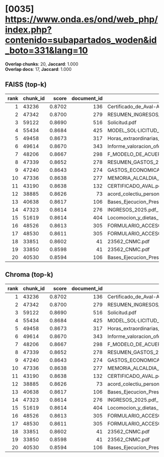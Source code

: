 # [0035] https://www.onda.es/ond/web_php/index.php?contenido=subapartados_woden&id_boto=331&lang=10

**Overlap chunks**: 20, **Jaccard**: 1.000  
**Overlap docs**: 17, **Jaccard**: 1.000

## FAISS (top-k)
rank | chunk_id | score | document_id | title
---:|---|---:|---:|---
1 | 43236 | 0.8702 | 136 | Certificado_de_Aval-Ayuntamiento_de_Onda_Servicios_AGE_logo.pdf
2 | 47342 | 0.8700 | 279 | RESUMEN_INGRESOS_2025.pdf_1742285328909.pdf
3 | 59122 | 0.8690 | 516 | Solicitud.pdf
4 | 55434 | 0.8684 | 425 | MODEL_SOL·LICITUD_ESCOLETA_ESTIU_2025 (1).pdf
5 | 49458 | 0.8673 | 317 | Horas_extraordinarias_junio.pdf
6 | 49614 | 0.8670 | 343 | Informe_valoracion_ofertas_S2._Suministro_y_servicio_de_impresion.pdf
7 | 48206 | 0.8667 | 298 | F_MODELO_DE_ACUERDO_SOL_AYC_RED_INTERIOR_PARA_AUTOCONSUMO_PROYECTO_PABELLON.pdf
8 | 47339 | 0.8652 | 278 | RESUMEN_GASTOS_2025.pdf_1742285328925.pdf
9 | 47240 | 0.8643 | 274 | GASTOS_ECONOMICA_2025.pdf_1742285328993.pdf
10 | 47336 | 0.8638 | 277 | MEMORIA_ALCALDIA_PRESUPUESTO_2025.pdf_1742285328938.pdf
11 | 43190 | 0.8638 | 132 | CERTIFICADO_AVAL.pdf
12 | 38885 | 0.8626 | 73 | acord_colectiu_personal_funcionari_2025.pdf
13 | 40638 | 0.8617 | 106 | Bases_Ejecucion_Presupuesto_2025.pdf
14 | 47323 | 0.8614 | 276 | INGRESOS_2025.pdf_1742285328954.pdf
15 | 51619 | 0.8614 | 404 | Locomocion_y_dietas_Las_Rozas_civinet.pdf
16 | 48526 | 0.8613 | 305 | FORMULARIO_ACCESO_PID.pdf
17 | 48530 | 0.8611 | 305 | FORMULARIO_ACCESO_PID.pdf
18 | 33851 | 0.8602 | 41 | 23562_CNMC.pdf
19 | 33850 | 0.8598 | 41 | 23562_CNMC.pdf
20 | 40530 | 0.8594 | 106 | Bases_Ejecucion_Presupuesto_2025.pdf

## Chroma (top-k)
rank | chunk_id | score | document_id | title
---:|---|---:|---:|---
1 | 43236 | 0.8702 | 136 | Certificado_de_Aval-Ayuntamiento_de_Onda_Servicios_AGE_logo.pdf
2 | 47342 | 0.8700 | 279 | RESUMEN_INGRESOS_2025.pdf_1742285328909.pdf
3 | 59122 | 0.8690 | 516 | Solicitud.pdf
4 | 55434 | 0.8684 | 425 | MODEL_SOL·LICITUD_ESCOLETA_ESTIU_2025 (1).pdf
5 | 49458 | 0.8673 | 317 | Horas_extraordinarias_junio.pdf
6 | 49614 | 0.8670 | 343 | Informe_valoracion_ofertas_S2._Suministro_y_servicio_de_impresion.pdf
7 | 48206 | 0.8667 | 298 | F_MODELO_DE_ACUERDO_SOL_AYC_RED_INTERIOR_PARA_AUTOCONSUMO_PROYECTO_PABELLON.pdf
8 | 47339 | 0.8652 | 278 | RESUMEN_GASTOS_2025.pdf_1742285328925.pdf
9 | 47240 | 0.8643 | 274 | GASTOS_ECONOMICA_2025.pdf_1742285328993.pdf
10 | 47336 | 0.8638 | 277 | MEMORIA_ALCALDIA_PRESUPUESTO_2025.pdf_1742285328938.pdf
11 | 43190 | 0.8638 | 132 | CERTIFICADO_AVAL.pdf
12 | 38885 | 0.8626 | 73 | acord_colectiu_personal_funcionari_2025.pdf
13 | 40638 | 0.8617 | 106 | Bases_Ejecucion_Presupuesto_2025.pdf
14 | 47323 | 0.8614 | 276 | INGRESOS_2025.pdf_1742285328954.pdf
15 | 51619 | 0.8614 | 404 | Locomocion_y_dietas_Las_Rozas_civinet.pdf
16 | 48526 | 0.8613 | 305 | FORMULARIO_ACCESO_PID.pdf
17 | 48530 | 0.8611 | 305 | FORMULARIO_ACCESO_PID.pdf
18 | 33851 | 0.8602 | 41 | 23562_CNMC.pdf
19 | 33850 | 0.8598 | 41 | 23562_CNMC.pdf
20 | 40530 | 0.8594 | 106 | Bases_Ejecucion_Presupuesto_2025.pdf
